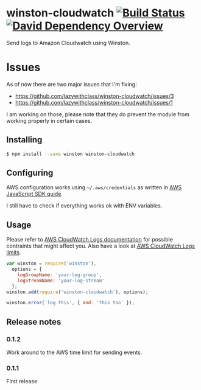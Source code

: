 winston-cloudwatch [![Build Status](https://travis-ci.org/lazywithclass/winston-cloudwatch.svg?branch=master)](https://travis-ci.org/lazywithclass/winston-cloudwatch) [![David Dependency Overview](https://david-dm.org/lazywithclass/winston-cloudwatch.png "David Dependency Overview")](https://david-dm.org/lazywithclass/winston-cloudwatch)
==================

Send logs to Amazon Cloudwatch using Winston.

# Issues

As of now there are two major issues that I'm fixing:

 * https://github.com/lazywithclass/winston-cloudwatch/issues/3
 * https://github.com/lazywithclass/winston-cloudwatch/issues/1

I am working on those, please note that they do prevent the module from working properly in certain cases.

## Installing

```sh
$ npm install --save winston winston-cloudwatch
```

## Configuring

AWS configuration works using `~/.aws/credentials` as written in [AWS JavaScript SDK guide](http://docs.aws.amazon.com/AWSJavaScriptSDK/guide/node-configuring.html#Setting_AWS_Credentials).

I still have to check if everything works ok with ENV variables.

## Usage

Please refer to [AWS CloudWatch Logs documentation](http://docs.aws.amazon.com/AmazonCloudWatchLogs/latest/APIReference/API_PutLogEvents.html) for possible contraints that might affect you.
Also have a look at [AWS CloudWatch Logs limits](http://docs.aws.amazon.com/AmazonCloudWatch/latest/DeveloperGuide/cloudwatch_limits.html).

```js
var winston = require('winston'),
  options = {
    logGroupName: 'your-log-group',
    logStreamName: 'your-log-stream'
  };
winston.add(require('winston-cloudwatch'), options);

winston.error('log this', { and: 'this too' });
```

## Release notes

### 0.1.2

Work around to the AWS time limit for sending events.

### 0.1.1

First release
